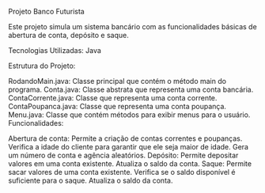 
Projeto Banco Futurista

Este projeto simula um sistema bancário com as funcionalidades básicas de abertura de conta, depósito e saque.

Tecnologias Utilizadas:
Java

Estrutura do Projeto:

RodandoMain.java: Classe principal que contém o método main do programa.
Conta.java: Classe abstrata que representa uma conta bancária.
ContaCorrente.java: Classe que representa uma conta corrente.
ContaPoupanca.java: Classe que representa uma conta poupança.
Menu.java: Classe que contém métodos para exibir menus para o usuário.
Funcionalidades:

Abertura de conta:
Permite a criação de contas correntes e poupanças.
Verifica a idade do cliente para garantir que ele seja maior de idade.
Gera um número de conta e agência aleatórios.
Depósito:
Permite depositar valores em uma conta existente.
Atualiza o saldo da conta.
Saque:
Permite sacar valores de uma conta existente.
Verifica se o saldo disponível é suficiente para o saque.
Atualiza o saldo da conta.
